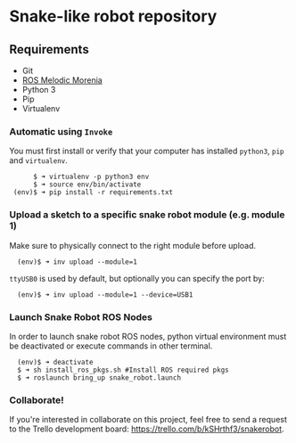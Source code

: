 # Snake-like robot repository

## Requirements
* Git
* [ROS Melodic Morenia](http://wiki.ros.org/melodic/)
* Python 3
* Pip
* Virtualenv

### Automatic using `Invoke`
You must first install or verify that your computer has installed `python3`, `pip` and `virtualenv`.

```
      $ ➜ virtualenv -p python3 env
      $ ➜ source env/bin/activate
 (env)$ ➜ pip install -r requirements.txt
```

### Upload a sketch to a specific snake robot module (e.g. module 1)
Make sure to physically connect to the right module before upload.
```
  (env)$ ➜ inv upload --module=1
```
`ttyUSB0` is used by default, but optionally you can specify the port by:
```
  (env)$ ➜ inv upload --module=1 --device=USB1
```

### Launch Snake Robot ROS Nodes
In order to launch snake robot ROS nodes, python virtual environment must be deactivated or execute commands in other terminal.
```
  (env)$ ➜ deactivate
  $ ➜ sh install_ros_pkgs.sh #Install ROS required pkgs
  $ ➜ roslaunch bring_up snake_robot.launch
```

### Collaborate!
If you're interested in collaborate on this project, feel free to send a request to the Trello development board: https://trello.com/b/kSHrthf3/snakerobot.
